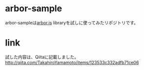 # arbor-sample

arbor-sampleは[arbor.js](https://github.com/samizdatco/arbor) libraryを試しに使ってみたリポジトリです。

# link

試した内容は、Qiitaに記載しました。
http://qiita.com/TakahiroYamamoto/items/123533c332adfb71ce06